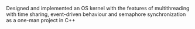 Designed and implemented an OS kernel with the features of 
multithreading with time sharing, event-driven behaviour and semaphore 
synchronization as a one-man project in C++
